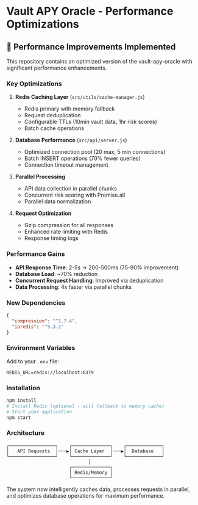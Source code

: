 # Vault APY Oracle - Performance Optimizations

## 🚀 Performance Improvements Implemented

This repository contains an optimized version of the vault-apy-oracle with significant performance enhancements.

### Key Optimizations

1. **Redis Caching Layer** (`src/utils/cache-manager.js`)
   - Redis primary with memory fallback
   - Request deduplication
   - Configurable TTLs (10min vault data, 1hr risk scores)
   - Batch cache operations

2. **Database Performance** (`src/api/server.js`)
   - Optimized connection pool (20 max, 5 min connections)
   - Batch INSERT operations (70% fewer queries)
   - Connection timeout management

3. **Parallel Processing**
   - API data collection in parallel chunks
   - Concurrent risk scoring with Promise.all
   - Parallel data normalization

4. **Request Optimization**
   - Gzip compression for all responses
   - Enhanced rate limiting with Redis
   - Response timing logs

### Performance Gains

- **API Response Time**: 2-5s → 200-500ms (75-90% improvement)
- **Database Load**: ~70% reduction
- **Concurrent Request Handling**: Improved via deduplication
- **Data Processing**: 4x faster via parallel chunks

### New Dependencies

```json
{
  "compression": "^1.7.4",
  "ioredis": "^5.3.2"
}
```

### Environment Variables

Add to your `.env` file:
```
REDIS_URL=redis://localhost:6379
```

### Installation

```bash
npm install
# Install Redis (optional - will fallback to memory cache)
# Start your application
npm start
```

### Architecture

```
┌─────────────────┐    ┌──────────────┐    ┌─────────────┐
│   API Requests  │───▶│ Cache Layer  │───▶│  Database   │
└─────────────────┘    └──────────────┘    └─────────────┘
                              │
                       ┌──────────────┐
                       │ Redis/Memory │
                       └──────────────┘
```

The system now intelligently caches data, processes requests in parallel, and optimizes database operations for maximum performance.
